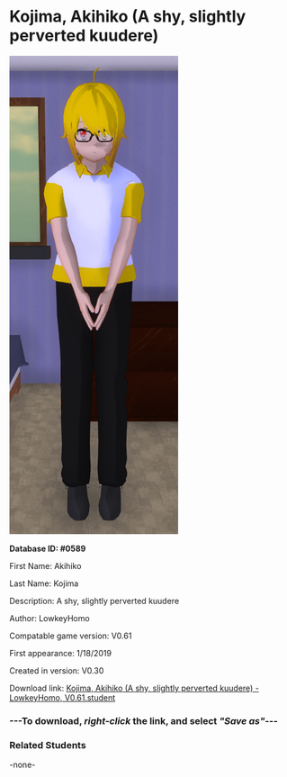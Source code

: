 # Kojima, Akihiko (A shy, slightly perverted kuudere)

<img src="../../Files/Images/Kojima, Akihiko (A shy, slightly perverted kuudere).png" title="Kojima, Akihiko (A shy, slightly perverted kuudere) - LowkeyHomo, V0.61">

**Database ID: #0589**

First Name: Akihiko

Last Name: Kojima

Description: A shy, slightly perverted kuudere

Author: LowkeyHomo

Compatable game version: V0.61

First appearance: 1/18/2019

Created in version: V0.30

Download link: <a href="https://raw.githubusercontent.com/Arbiter1223/Daigaku-Gurashi-Custom-Students/master/Files/Student%20Files/Kojima%2C%20Akihiko%20(A%20shy%2C%20slightly%20perverted%20kuudere)%20-%20LowkeyHomo%2C%20V0.61.student">Kojima, Akihiko (A shy, slightly perverted kuudere) - LowkeyHomo, V0.61.student</a>

### ---**To download, _right-click_ the link, and select _"Save as"_**---

### Related Students

-none-
